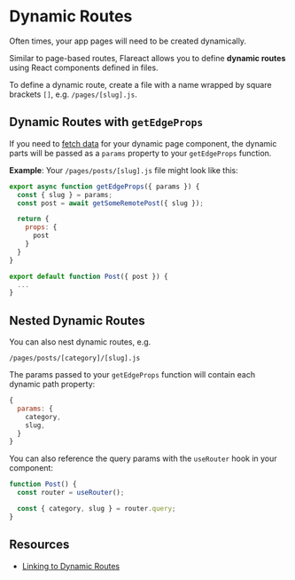 # Dynamic Routes

Often times, your app pages will need to be created dynamically.

Similar to page-based routes, Flareact allows you to define **dynamic routes** using React components defined in files.

To define a dynamic route, create a file with a name wrapped by square brackets `[]`, e.g. `/pages/[slug].js`.

## Dynamic Routes with `getEdgeProps`

If you need to [fetch data](/docs/data-fetching) for your dynamic page component, the dynamic parts will be passed as a `params` property to your `getEdgeProps` function.

**Example**: Your `/pages/posts/[slug].js` file might look like this:

```js
export async function getEdgeProps({ params }) {
  const { slug } = params;
  const post = await getSomeRemotePost({ slug });

  return {
    props: {
      post
    }
  }
}

export default function Post({ post }) {
  ...
}
```

## Nested Dynamic Routes

You can also nest dynamic routes, e.g.

```
/pages/posts/[category]/[slug].js
```

The params passed to your `getEdgeProps` function will contain each dynamic path property:

```js
{
  params: {
    category,
    slug,
  }
}
```

You can also reference the query params with the `useRouter` hook in your component:

```js
function Post() {
  const router = useRouter();

  const { category, slug } = router.query;
}
```

## Resources

- [Linking to Dynamic Routes](/docs/flareact-link#dynamic-routes)
